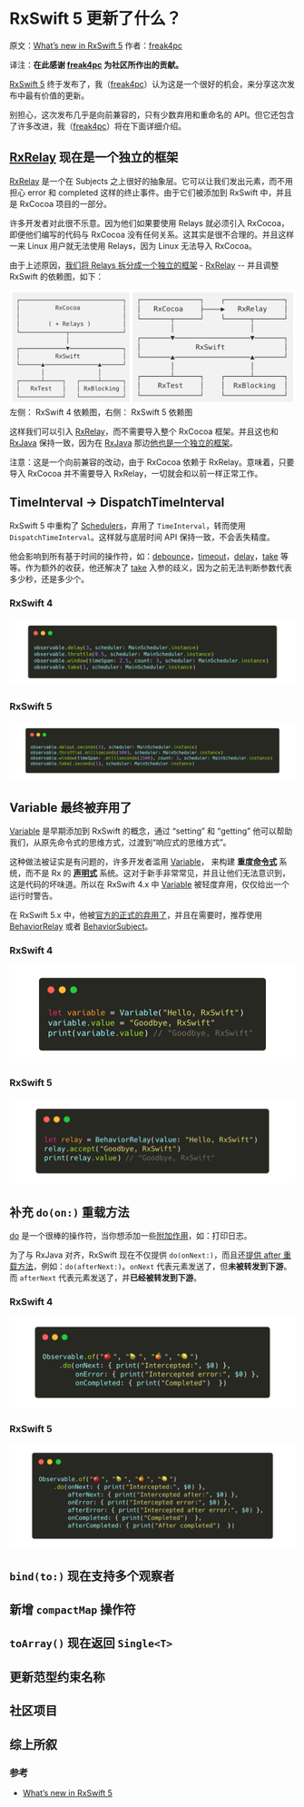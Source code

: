 # RxSwift 5 更新了什么？

原文：[What’s new in RxSwift 5] 作者：[freak4pc]

译注：**在此感谢 [freak4pc] 为社区所作出的贡献。**

[RxSwift 5] 终于发布了，我（[freak4pc]）认为这是一个很好的机会，来分享这次发布中最有价值的更新。

别担心，这次发布几乎是向前兼容的，只有少数弃用和重命名的 API。但它还包含了许多改进，我（[freak4pc]）将在下面详细介绍。



## [RxRelay] 现在是一个独立的框架

[RxRelay] 是一个在 Subjects 之上很好的抽象层。它可以让我们发出元素，而不用担心 error 和 completed 这样的终止事件。由于它们被添加到 RxSwift 中，并且是 RxCocoa 项目的一部分。

许多开发者对此很不乐意。因为他们如果要使用 Relays 就必须引入 RxCocoa，即便他们编写的代码与 RxCocoa 没有任何关系。这其实是很不合理的。并且这样一来 Linux 用户就无法使用 Relays，因为 Linux 无法导入 RxCocoa。

由于上述原因，[我们将 Relays 拆分成一个独立的框架](https://github.com/ReactiveX/RxSwift/pull/1924) - [RxRelay] -- 并且调整 RxSwift 的依赖图，如下：

![](/assets/Recipes/WhatsNewInRxSwift5/RxSwiftDpendencyGraph.png)
左侧： RxSwift 4 依赖图，右侧： RxSwift 5 依赖图

这样我们可以引入 [RxRelay]，而不需要导入整个 RxCocoa 框架。并且这也和 [RxJava] 保持一致，因为在 [RxJava] 那边[他也是一个独立的框架](https://github.com/JakeWharton/RxRelay)。

注意：这是一个向前兼容的改动，由于 RxCocoa 依赖于 RxRelay。意味着，只要导入 RxCocoa 并不需要导入 RxRelay，一切就会和以前一样正常工作。

## TimeInterval → DispatchTimeInterval

 RxSwift 5 中重构了 [Schedulers]，弃用了 `TimeInterval`，转而使用 `DispatchTimeInterval`。这样就与底层时间 API 保持一致，不会丢失精度。

 他会影响到所有基于时间的操作符，如：[debounce]，[timeout]，[delay]，[take] 等等。作为额外的收获，他还解决了 [take] 入参的歧义，因为之前无法判断参数代表多少秒，还是多少个。

### RxSwift 4

![](/assets/Recipes/WhatsNewInRxSwift5/RxSwift4TimeInterval.png)

 ### RxSwift 5

 ![](/assets/Recipes/WhatsNewInRxSwift5/RxSwift5DispatchTimeInterval.png)


## Variable 最终被弃用了

[Variable] 是早期添加到 RxSwift 的概念，通过 “setting” 和 “getting” 他可以帮助我们，从原先命令式的思维方式，过渡到“响应式的思维方式”。

这种做法被证实是有问题的，许多开发者滥用 [Variable]， 来构建 **重度[命令式]** 系统，而不是 Rx 的 **[声明式]** 系统。这对于新手非常常见，并且让他们无法意识到，这是代码的坏味道。所以在 RxSwift 4.x 中 [Variable] 被轻度弃用，仅仅给出一个运行时警告。

在 RxSwift 5.x 中，他被[官方的正式的弃用了](https://github.com/ReactiveX/RxSwift/pull/1922)，并且在需要时，推荐使用 [BehaviorRelay] 或者 [BehaviorSubject]。


### RxSwift 4

![](/assets/Recipes/WhatsNewInRxSwift5/RxSwift4Variable.png)

 ### RxSwift 5

![](/assets/Recipes/WhatsNewInRxSwift5/RxSwift5Variable.png)

## 补充 `do(on:)` 重载方法

[do] 是一个很棒的操作符，当你想添加一些[附加作用]，如：打印日志。

为了与 RxJava 对齐，RxSwift 现在不仅提供 `do(onNext:)`，而且还[提供 after 重载方法](https://github.com/ReactiveX/RxSwift/pull/1898)，例如：`do(afterNext:)`。`onNext` 代表元素发送了，但**未被转发到下游**。而 `afterNext` 代表元素发送了，并**已经被转发到下游**。

### RxSwift 4

![](/assets/Recipes/WhatsNewInRxSwift5/RxSwift4Do.png)

 ### RxSwift 5

![](/assets/Recipes/WhatsNewInRxSwift5/RxSwift5Do.png)

## `bind(to:)` 现在支持多个观察者

## 新增 `compactMap` 操作符

## `toArray()` 现在返回 `Single<T>`

## 更新范型约束名称

## 社区项目

## 综上所叙

### 参考

* [What’s new in RxSwift 5]


[RxJava]:https://github.com/ReactiveX/RxJava
[RxRelay]:/content/recipes/rxrelay.md
[RxSwift 5]:https://github.com/ReactiveX/RxSwift/releases/tag/5.0.0
[freak4pc]:https://github.com/freak4pc
[What’s new in RxSwift 5]:https://medium.com/@freak4pc/whats-new-in-rxswift-5-f7a5c8ee48e7
[Schedulers]:content/rxswift_core/schedulers.md
[timeout]:content/decision_tree/timeout.md
[debounce]:content/decision_tree/debounce.md
[delay]:content/decision_tree/delay.md
[take]:content/decision_tree/take.md

[Variable]:/content/rxswift_core/observable_and_observer/variable.md
[命令式编程]:https://zh.wikipedia.org/wiki/%E6%8C%87%E4%BB%A4%E5%BC%8F%E7%B7%A8%E7%A8%8B
[命令式]:https://zh.wikipedia.org/wiki/%E6%8C%87%E4%BB%A4%E5%BC%8F%E7%B7%A8%E7%A8%8B
[声明式编程]:https://zh.wikipedia.org/wiki/%E5%AE%A3%E5%91%8A%E5%BC%8F%E7%B7%A8%E7%A8%8B
[声明式]:https://zh.wikipedia.org/wiki/%E5%AE%A3%E5%91%8A%E5%BC%8F%E7%B7%A8%E7%A8%8B
[BehaviorRelay]:/content/recipes/rxrelay.md
[BehaviorSubject]:/content/rxswift_core/observable_and_observer/behavior_subject.md

[do]:/content/decision_tree/do.md

[附加作用]:/content/recipes/pure_function.md